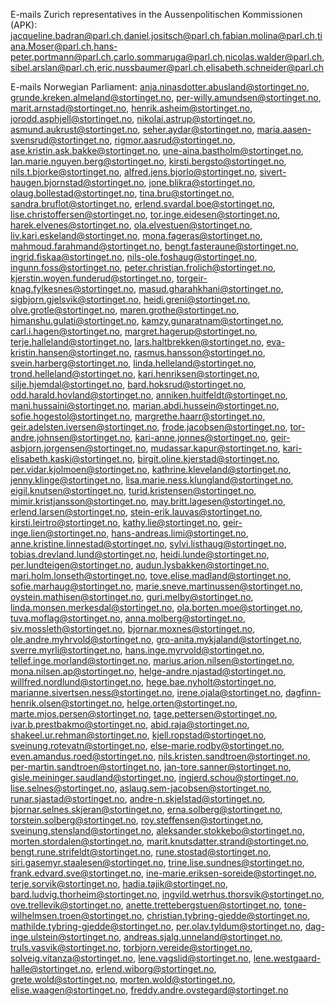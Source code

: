 E-mails Zurich representatives in the Aussenpolitischen Kommissionen (APK): jacqueline.badran@parl.ch,daniel.jositsch@parl.ch,fabian.molina@parl.ch,tiana.Moser@parl.ch,hans-peter.portmann@parl.ch,carlo.sommaruga@parl.ch,nicolas.walder@parl.ch,sibel.arslan@parl.ch,eric.nussbaumer@parl.ch,elisabeth.schneider@parl.ch

E-mails Norwegian Parliament: anja.ninasdotter.abusland@stortinget.no, grunde.kreken.almeland@stortinget.no, per-willy.amundsen@stortinget.no, marit.arnstad@stortinget.no, henrik.asheim@stortinget.no, jorodd.asphjell@stortinget.no, nikolai.astrup@stortinget.no, asmund.aukrust@stortinget.no, seher.aydar@stortinget.no, maria.aasen-svensrud@stortinget.no, rigmor.aasrud@stortinget.no, ase.kristin.ask.bakke@stortinget.no, une-aina.bastholm@stortinget.no, lan.marie.nguyen.berg@stortinget.no, kirsti.bergsto@stortinget.no, nils.t.bjorke@stortinget.no, alfred.jens.bjorlo@stortinget.no, sivert-haugen.bjornstad@stortinget.no, jone.blikra@stortinget.no, olaug.bollestad@stortinget.no, tina.bru@stortinget.no, sandra.bruflot@stortinget.no, erlend.svardal.boe@stortinget.no, lise.christoffersen@stortinget.no, tor.inge.eidesen@stortinget.no, harek.elvenes@stortinget.no, ola.elvestuen@stortinget.no, liv.kari.eskeland@stortinget.no, mona.fageras@stortinget.no, mahmoud.farahmand@stortinget.no, bengt.fasteraune@stortinget.no, ingrid.fiskaa@stortinget.no, nils-ole.foshaug@stortinget.no, ingunn.foss@stortinget.no, peter.christian.frolich@stortinget.no, kjerstin.woyen.funderud@stortinget.no, torgeir-knag.fylkesnes@stortinget.no, masud.gharahkhani@stortinget.no, sigbjorn.gjelsvik@stortinget.no, heidi.greni@stortinget.no, olve.grotle@stortinget.no, maren.grothe@stortinget.no, himanshu.gulati@stortinget.no, kamzy.gunaratnam@stortinget.no, carl.i.hagen@stortinget.no, margret.hagerup@stortinget.no, terje.halleland@stortinget.no, lars.haltbrekken@stortinget.no, eva-kristin.hansen@stortinget.no, rasmus.hansson@stortinget.no, svein.harberg@stortinget.no, linda.helleland@stortinget.no, trond.helleland@stortinget.no, kari.henriksen@stortinget.no, silje.hjemdal@stortinget.no, bard.hoksrud@stortinget.no, odd.harald.hovland@stortinget.no, anniken.huitfeldt@stortinget.no, mani.hussaini@stortinget.no, marian.abdi.hussein@stortinget.no, sofie.hogestol@stortinget.no, margrethe.haarr@stortinget.no, geir.adelsten.iversen@stortinget.no, frode.jacobsen@stortinget.no, tor-andre.johnsen@stortinget.no, kari-anne.jonnes@stortinget.no, geir-asbjorn.jorgensen@stortinget.no, mudassar.kapur@stortinget.no, kari-elisabeth.kaski@stortinget.no, birgit.oline.kjerstad@stortinget.no, per.vidar.kjolmoen@stortinget.no, kathrine.kleveland@stortinget.no, jenny.klinge@stortinget.no, lisa.marie.ness.klungland@stortinget.no, eigil.knutsen@stortinget.no, turid.kristensen@stortinget.no, mimir.kristjansson@stortinget.no, may.britt.lagesen@stortinget.no, erlend.larsen@stortinget.no, stein-erik.lauvas@stortinget.no, kirsti.leirtro@stortinget.no, kathy.lie@stortinget.no, geir-inge.lien@stortinget.no, hans-andreas.limi@stortinget.no, anne.kristine.linnestad@stortinget.no, sylvi.listhaug@stortinget.no, tobias.drevland.lund@stortinget.no, heidi.lunde@stortinget.no, per.lundteigen@stortinget.no, audun.lysbakken@stortinget.no, mari.holm.lonseth@stortinget.no, tove.elise.madland@stortinget.no, sofie.marhaug@stortinget.no, marie.sneve.martinussen@stortinget.no, oystein.mathisen@stortinget.no, guri.melby@stortinget.no, linda.monsen.merkesdal@stortinget.no, ola.borten.moe@stortinget.no, tuva.moflag@stortinget.no, anna.molberg@stortinget.no, siv.mossleth@stortinget.no, bjornar.moxnes@stortinget.no, ole.andre.myhrvold@stortinget.no, gro-anita.mykjaland@stortinget.no, sverre.myrli@stortinget.no, hans.inge.myrvold@stortinget.no, tellef.inge.morland@stortinget.no, marius.arion.nilsen@stortinget.no, mona.nilsen.ap@stortinget.no, helge-andre.njastad@stortinget.no, willfred.nordlund@stortinget.no, hege.bae.nyholt@stortinget.no, marianne.sivertsen.ness@stortinget.no, irene.ojala@stortinget.no, dagfinn-henrik.olsen@stortinget.no, helge.orten@stortinget.no, marte.mjos.persen@stortinget.no, tage.pettersen@stortinget.no, ivar.b.prestbakmo@stortinget.no, abid.raja@stortinget.no, shakeel.ur.rehman@stortinget.no, kjell.ropstad@stortinget.no, sveinung.rotevatn@stortinget.no, else-marie.rodby@stortinget.no, even.amandus.roed@stortinget.no, nils.kristen.sandtroen@stortinget.no, per-martin.sandtroen@stortinget.no, jan-tore.sanner@stortinget.no, gisle.meininger.saudland@stortinget.no, ingjerd.schou@stortinget.no, lise.selnes@stortinget.no, aslaug.sem-jacobsen@stortinget.no, runar.sjastad@stortinget.no, andre-n.skjelstad@stortinget.no, bjornar.selnes.skjeran@stortinget.no, erna.solberg@stortinget.no, torstein.solberg@stortinget.no, roy.steffensen@stortinget.no, sveinung.stensland@stortinget.no, aleksander.stokkebo@stortinget.no, morten.stordalen@stortinget.no, marit.knutsdatter.strand@stortinget.no, bengt.rune.strifeldt@stortinget.no, rune.stostad@stortinget.no, siri.gasemyr.staalesen@stortinget.no, trine.lise.sundnes@stortinget.no, frank.edvard.sve@stortinget.no, ine-marie.eriksen-soreide@stortinget.no, terje.sorvik@stortinget.no, hadia.tajik@stortinget.no, bard.ludvig.thorheim@stortinget.no, ingvild.wetrhus.thorsvik@stortinget.no, ove.trellevik@stortinget.no, anette.trettebergstuen@stortinget.no, tone-wilhelmsen.troen@stortinget.no, christian.tybring-gjedde@stortinget.no, mathilde.tybring-gjedde@stortinget.no, per.olav.tyldum@stortinget.no, dag-inge.ulstein@stortinget.no, andreas.sjalg.unneland@stortinget.no, truls.vasvik@stortinget.no, torbjorn.vereide@stortinget.no, solveig.vitanza@stortinget.no, lene.vagslid@stortinget.no, lene.westgaard-halle@stortinget.no, erlend.wiborg@stortinget.no, grete.wold@stortinget.no, morten.wold@stortinget.no, elise.waagen@stortinget.no, freddy.andre.ovstegard@stortinget.no
